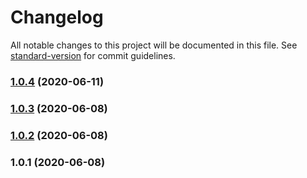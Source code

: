 # Changelog

All notable changes to this project will be documented in this file. See [standard-version](https://github.com/conventional-changelog/standard-version) for commit guidelines.

### [1.0.4](https://github.com/ojhaujjwal/class-validator-js-joda/compare/v1.0.3...v1.0.4) (2020-06-11)



### [1.0.3](https://github.com/ojhaujjwal/class-validator-js-joda/compare/v1.0.2...v1.0.3) (2020-06-08)



### [1.0.2](https://github.com/ojhaujjwal/class-validator-js-joda/compare/v1.0.1...v1.0.2) (2020-06-08)



### 1.0.1 (2020-06-08)
